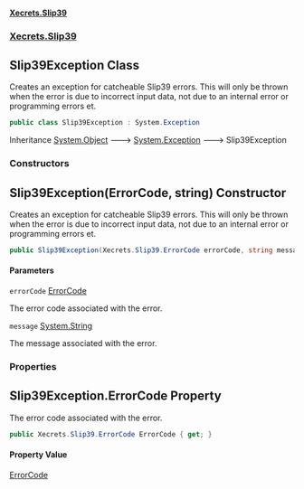 #### [Xecrets.Slip39](index.md 'index')
### [Xecrets.Slip39](Xecrets.Slip39.md 'Xecrets.Slip39')

## Slip39Exception Class

Creates an exception for catcheable Slip39 errors. This will only be thrown when the error is due to incorrect
input data, not due to an internal error or programming errors et.

```csharp
public class Slip39Exception : System.Exception
```

Inheritance [System.Object](https://docs.microsoft.com/en-us/dotnet/api/System.Object 'System.Object') &#129106; [System.Exception](https://docs.microsoft.com/en-us/dotnet/api/System.Exception 'System.Exception') &#129106; Slip39Exception
### Constructors

<a name='Xecrets.Slip39.Slip39Exception.Slip39Exception(Xecrets.Slip39.ErrorCode,string)'></a>

## Slip39Exception(ErrorCode, string) Constructor

Creates an exception for catcheable Slip39 errors. This will only be thrown when the error is due to incorrect
input data, not due to an internal error or programming errors et.

```csharp
public Slip39Exception(Xecrets.Slip39.ErrorCode errorCode, string message);
```
#### Parameters

<a name='Xecrets.Slip39.Slip39Exception.Slip39Exception(Xecrets.Slip39.ErrorCode,string).errorCode'></a>

`errorCode` [ErrorCode](Xecrets.Slip39.ErrorCode.md 'Xecrets.Slip39.ErrorCode')

The error code associated with the error.

<a name='Xecrets.Slip39.Slip39Exception.Slip39Exception(Xecrets.Slip39.ErrorCode,string).message'></a>

`message` [System.String](https://docs.microsoft.com/en-us/dotnet/api/System.String 'System.String')

The message associated with the error.
### Properties

<a name='Xecrets.Slip39.Slip39Exception.ErrorCode'></a>

## Slip39Exception.ErrorCode Property

The error code associated with the error.

```csharp
public Xecrets.Slip39.ErrorCode ErrorCode { get; }
```

#### Property Value
[ErrorCode](Xecrets.Slip39.ErrorCode.md 'Xecrets.Slip39.ErrorCode')